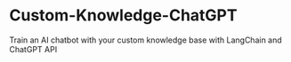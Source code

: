 # Custom-Knowledge-ChatGPT
Train an AI chatbot with your custom knowledge base with LangChain and ChatGPT API
